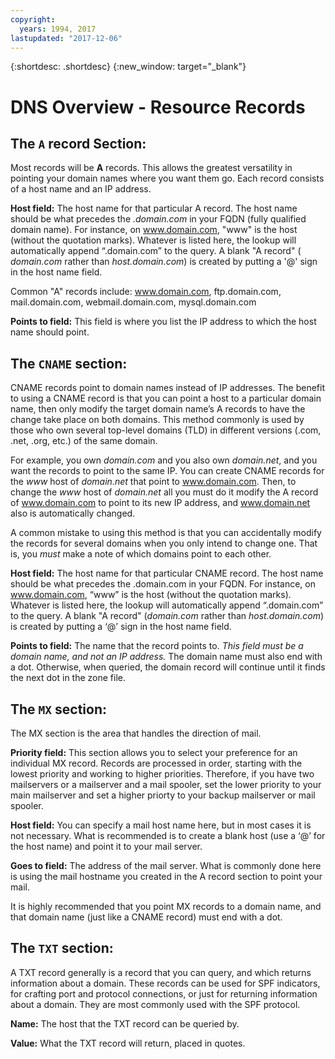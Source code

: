 ```yaml
---
copyright:
  years: 1994, 2017
lastupdated: "2017-12-06"
---
```


{:shortdesc: .shortdesc}
{:new_window: target="_blank"}

# DNS Overview - Resource Records

## The `A` record Section:

Most records will be **A** records. This allows the greatest versatility in pointing your domain names where you want them go. Each record consists of a host name and an IP address.

**Host field:** The host name for that particular A record. The host name should be what precedes the _.domain.com_ in your FQDN (fully qualified domain name). For instance, on www.domain.com, "www" is the host (without the quotation marks). Whatever is listed here, the lookup will automatically append “.domain.com” to the query. A blank "A record" ( _domain.com_ rather than _host.domain.com_) is created by putting a '@' sign in the host name field.

Common "A" records include: www.domain.com, ftp.domain.com, mail.domain.com, webmail.domain.com, mysql.domain.com

**Points to field:** This field is where you list the IP address to which the host name should point.

## The `CNAME` section:

CNAME records point to domain names instead of IP addresses. The benefit to using a CNAME record is that you can point a host to a particular domain name, then only modify the target domain name’s A records to have the change take place on both domains. This method commonly is used by those who own several top-level domains (TLD) in different versions (.com, .net, .org, etc.) of the same domain.

For example, you own _domain.com_ and you also own _domain.net_, and you want the records to point to the same IP. You can create CNAME records for the _www_ host of _domain.net_ that point to www.domain.com. Then, to change the _www_ host of _domain.net_ all you must do it modify the A record of www.domain.com to point to its new IP address, and www.domain.net also is automatically changed.

A common mistake to using this method is that you can accidentally modify the records for several domains when you only intend to change one. That is, you _must_ make a note of which domains point to each other.

**Host field:** The host name for that particular CNAME record. The host name should be what precedes the .domain.com in your FQDN. For instance, on www.domain.com, “www” is the host (without the quotation marks). Whatever is listed here, the lookup will automatically append “.domain.com” to the query. A blank "A record" (_domain.com_ rather than _host.domain.com_) is created by putting a ‘@’ sign in the host name field.

**Points to field:** The name that the record points to. _This field must be a domain name, and not an IP address._ The domain name must also end with a dot. Otherwise, when queried, the domain record will continue until it finds the next dot in the zone file.

## The `MX` section:

The MX section is the area that handles the direction of mail.

**Priority field:** This section allows you to select your preference for an individual MX record. Records are processed in order, starting with the lowest priority and working to higher priorities. Therefore, if you have two mailservers or a mailserver and a mail spooler, set the lower priority to your main mailserver and set a higher priorty to your backup mailserver or mail spooler.

**Host field:** You can specify a mail host name here, but in most cases it is not necessary. What is recommended is to create a blank host (use a ‘@’ for the host name) and point it to your mail server.

**Goes to field:** The address of the mail server. What is commonly done here is using the mail hostname you created in the A record section to point your mail.

It is highly recommended that you point MX records to a domain name, and that domain name (just like a CNAME record) must end with a dot.

## The `TXT` section:

A TXT record generally is a record that you can query, and which returns information about a domain. These records can be used for SPF indicators, for crafting port and protocol connections, or just for returning information about a domain. They are most commonly used with the SPF protocol.

**Name:** The host that the TXT record can be queried by.

**Value:** What the TXT record will return, placed in quotes.
